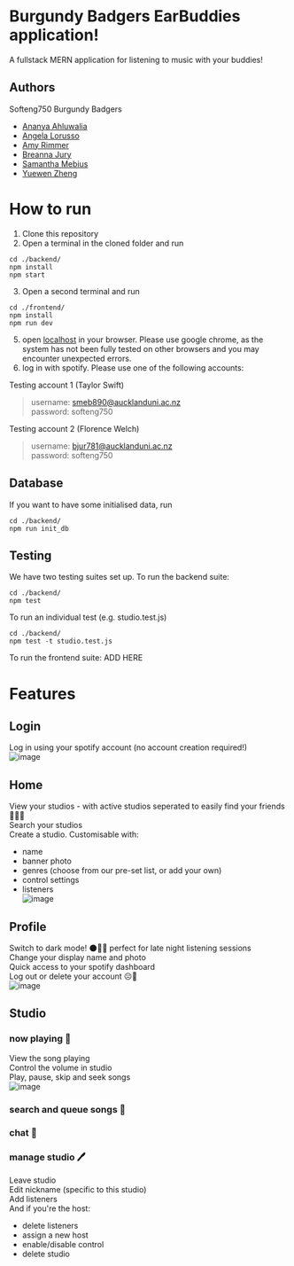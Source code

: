 # Burgundy Badgers EarBuddies application!

A fullstack MERN application for listening to music with your buddies!

## Authors
Softeng750 Burgundy Badgers
- [Ananya Ahluwalia](https://github.com/ananyaahluwalia01)
- [Angela Lorusso](https://github.com/alor903)
- [Amy Rimmer](https://www.github.com/arim402)
- [Breanna Jury](https://github.com/bjur781)
- [Samantha Mebius](https://github.com/samanthamebius)
- [Yuewen Zheng](https://github.com/azhe202)

# How to run
1. Clone this repository 
2. Open a terminal in the cloned folder and run 
``` 
cd ./backend/
npm install 
npm start
```
3. Open a second terminal and run
```
cd ./frontend/
npm install
npm run dev
```
5. open [localhost](http://127.0.0.1:5173/) in your browser. Please use google chrome, as the system has not been fully tested on other browsers and you may encounter unexpected errors. 
7. log in with spotify. Please use one of the following accounts:  

Testing account 1  (Taylor Swift)  

> username: smeb890@aucklanduni.ac.nz  
> password: softeng750  

Testing account 2  (Florence Welch)  

> username: bjur781@aucklanduni.ac.nz  
> password: softeng750  

## Database
If you want to have some initialised data, run
```
cd ./backend/
npm run init_db
```

## Testing
We have two testing suites set up.
To run the backend suite:
```
cd ./backend/
npm test
```
To run an individual test (e.g. studio.test.js)
``` 
cd ./backend/
npm test -t studio.test.js
```
To run the frontend suite:
ADD HERE

# Features
## Login
Log in using your spotify account (no account creation required!)  
![image](https://github.com/UOA-CS732-SE750-Students-2023/project-group-burgundy-badgers/assets/79810883/8f21a616-534e-401a-b583-5d2e8c1e350b)

## Home
View your studios - with active studios seperated to easily find your friends 🧑‍🤝‍🧑  
Search your studios  
Create a studio. Customisable with:  
- name
- banner photo
- genres (choose from our pre-set list, or add your own)
- control settings
- listeners  
![image](https://github.com/UOA-CS732-SE750-Students-2023/project-group-burgundy-badgers/assets/79810883/50c10bf8-523f-4f76-9772-f140fc0ca122)

## Profile
Switch to dark mode! 🌑🌃🌠 perfect for late night listening sessions  
Change your display name and photo  
Quick access to your spotify dashboard  
Log out or delete your account ☹️👋  
![image](https://github.com/UOA-CS732-SE750-Students-2023/project-group-burgundy-badgers/assets/79810883/aa95ad2b-e5df-4398-bc24-f9f0b20cc5c3)

## Studio
### now playing 🎵
View the song playing  
Control the volume in studio  
Play, pause, skip and seek songs  
![image](https://github.com/UOA-CS732-SE750-Students-2023/project-group-burgundy-badgers/assets/79810883/233772aa-478a-4d50-94d8-f9fac5d5776c)

### search and queue songs 🎼

### chat 💬

### manage studio 🖊️
Leave studio  
Edit nickname (specific to this studio)  
Add listeners  
And if you're the host:
- delete listeners
- assign a new host
- enable/disable control
- delete studio
